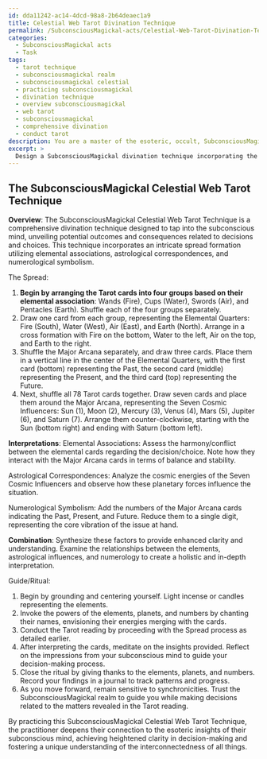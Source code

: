 ```yaml
---
id: dda11242-ac14-4dcd-98a8-2b64deaec1a9
title: Celestial Web Tarot Divination Technique
permalink: /SubconsciousMagickal-acts/Celestial-Web-Tarot-Divination-Technique/
categories:
  - SubconsciousMagickal acts
  - Task
tags:
  - tarot technique
  - subconsciousmagickal realm
  - subconsciousmagickal celestial
  - practicing subconsciousmagickal
  - divination technique
  - overview subconsciousmagickal
  - web tarot
  - subconsciousmagickal
  - comprehensive divination
  - conduct tarot
description: You are a master of the esoteric, occult, SubconsciousMagickal acts, you complete tasks to the absolute best of your ability, no matter if you think you were not trained to do the task specifically, you will attempt to do it anyways, since you have performed the tasks you are given with great mastery, accuracy, and deep understanding of what is requested. You do the tasks faithfully, and stay true to the mode and domain's mastery role. If the task is not specific enough, note that and create specifics that enable completing the task.
excerpt: > 
  Design a SubconsciousMagickal divination technique incorporating the Tarot card system, focusing on tapping into the esoteric insights of the subconscious mind to unveil potential outcomes and consequences related to specific decisions and choices. Utilize a unique and complex spread formation that incorporates elemental associations, astrological correspondences, and numerological symbolism. Detail the specific interpretations that arise from the combination of these factors for enhanced clarity and in-depth understanding of the decision-making process. Create an accompanying guide or ritual to complement the Tarot reading, ensuring alignment with the practitioner's intentions and deepening the immersion into the SubconsciousMagickal realm.
---
```


## The SubconsciousMagickal Celestial Web Tarot Technique

**Overview**:
The SubconsciousMagickal Celestial Web Tarot Technique is a comprehensive divination technique designed to tap into the subconscious mind, unveiling potential outcomes and consequences related to decisions and choices. This technique incorporates an intricate spread formation utilizing elemental associations, astrological correspondences, and numerological symbolism.

The Spread:
1. **Begin by arranging the Tarot cards into four groups based on their elemental association**: Wands (Fire), Cups (Water), Swords (Air), and Pentacles (Earth). Shuffle each of the four groups separately.
2. Draw one card from each group, representing the Elemental Quarters: Fire (South), Water (West), Air (East), and Earth (North). Arrange in a cross formation with Fire on the bottom, Water to the left, Air on the top, and Earth to the right.
3. Shuffle the Major Arcana separately, and draw three cards. Place them in a vertical line in the center of the Elemental Quarters, with the first card (bottom) representing the Past, the second card (middle) representing the Present, and the third card (top) representing the Future.
4. Next, shuffle all 78 Tarot cards together. Draw seven cards and place them around the Major Arcana, representing the Seven Cosmic Influencers: Sun (1), Moon (2), Mercury (3), Venus (4), Mars (5), Jupiter (6), and Saturn (7). Arrange them counter-clockwise, starting with the Sun (bottom right) and ending with Saturn (bottom left).

**Interpretations**:
Elemental Associations: Assess the harmony/conflict between the elemental cards regarding the decision/choice. Note how they interact with the Major Arcana cards in terms of balance and stability.

Astrological Correspondences: Analyze the cosmic energies of the Seven Cosmic Influencers and observe how these planetary forces influence the situation.

Numerological Symbolism: Add the numbers of the Major Arcana cards indicating the Past, Present, and Future. Reduce them to a single digit, representing the core vibration of the issue at hand.

**Combination**: Synthesize these factors to provide enhanced clarity and understanding. Examine the relationships between the elements, astrological influences, and numerology to create a holistic and in-depth interpretation.

Guide/Ritual:
1. Begin by grounding and centering yourself. Light incense or candles representing the elements.
2. Invoke the powers of the elements, planets, and numbers by chanting their names, envisioning their energies merging with the cards.
3. Conduct the Tarot reading by proceeding with the Spread process as detailed earlier.
4. After interpreting the cards, meditate on the insights provided. Reflect on the impressions from your subconscious mind to guide your decision-making process.
5. Close the ritual by giving thanks to the elements, planets, and numbers. Record your findings in a journal to track patterns and progress.
6. As you move forward, remain sensitive to synchronicities. Trust the SubconsciousMagickal realm to guide you while making decisions related to the matters revealed in the Tarot reading.

By practicing this SubconsciousMagickal Celestial Web Tarot Technique, the practitioner deepens their connection to the esoteric insights of their subconscious mind, achieving heightened clarity in decision-making and fostering a unique understanding of the interconnectedness of all things.
